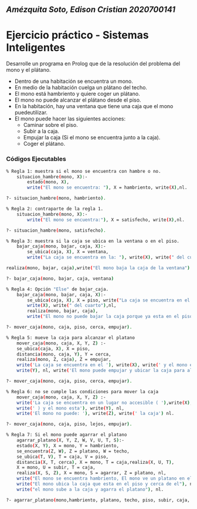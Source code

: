 ##  *Amézquita Soto, Edison Cristian  2020700141*


# Ejercicio práctico - Sistemas Inteligentes
Desarrolle un programa en Prolog que de la resolución del problema del mono y el plátano.
- Dentro de una habitación se encuentra un mono.
- En medio de la habitación cuelga un plátano del techo.
- El mono está hambriento y quiere coger un plátano.
- El mono no puede alcanzar el plátano desde el piso.
- En la habitación, hay una ventana que tiene una caja que el mono puedeutilizar.
- El mono puede hacer las siguientes acciones:
    - Caminar sobre el piso.
    - Subir a la caja.
    - Empujar la caja (Si el mono se encuentra junto a la caja).
    - Coger el plátano.

### Códigos Ejecutables

    

```sh
% Regla 1: muestra si el mono se encuentra con hambre o no.
	situacion_hambre(mono, X):- 
		estado(mono, X),
		write("El mono se encuentra: "), X = hambriento, write(X),nl.
```

```sh
?- situacion_hambre(mono, hambriento).
```
```sh
% Regla 2: contraparte de la regla 1.
	situacion_hambre(mono, X):-
		write("El mono se encuentra:"), X = satisfecho, write(X),nl.
```
```sh
?- situacion_hambre(mono, satisfecho).
```
```sh
% Regla 3: muestra si la caja se ubica en la ventana o en el piso.
	bajar_caja(mono, bajar, caja, X):- 
		se_ubica(caja, X), X = ventana, 
		write("La caja se encuentra en la: "), write(X), write(" del cuarto"),nl,

realiza(mono, bajar, caja),write("El mono baja la caja de la ventana").
```
```sh
?- bajar_caja(mono, bajar, caja, ventana)
```
```sh
% Regla 4: Opción "Else" de bajar_caja.
	bajar_caja(mono, bajar, caja, X):-
		se_ubica(caja, X), X = piso, write("La caja se encuentra en el: "), 
		write(X), write(" del cuarto"),nl,
		realiza(mono, bajar, caja),
		write("El mono no puede bajar la caja porque ya esta en el piso").
```
```sh
?- mover_caja(mono, caja, piso, cerca, empujar).
```

```sh
% Regla 5: mueve la caja para alcanzar el platano
	mover_caja(mono, caja, X, Y, Z) :-
	se_ubica(caja, X), X = piso,
	distancia(mono, caja, Y), Y = cerca,
	realiza(mono, Z, caja), Z = empujar,
	write('La caja se encuentra en el '), write(X), write(' y el mono esta '), 
	write(Y), nl, write('El mono puede empujar y ubicar la caja para alcanzar el platano').
```
```sh
?- mover_caja(mono, caja, piso, cerca, empujar).
```
```sh
% Regla 6: no se cumple las condiciones para mover la caja
	mover_caja(mono, caja, X, Y, Z) :-
	write('La caja se encuentra en un lugar no accesible ( '),write(X), 
	write(' ) y el mono esta'), write(Y), nl,
	write('El mono no puede: '), write(Z), write(' la caja') nl.
```
```sh
?- mover_caja(mono, caja, piso, lejos, empujar).
```
```sh
% Regla 7: Si el mono puede agarrar el platano
	agarrar_platano(X, Y, Z, W, V, U, T, S):- 
	estado(X, Y), X = mono, Y = hambriento,
	se_encuentra(Z, W), Z = platano, W = techo,
	se_ubica(T, V), T = caja, V = piso,
	distancia(X, T, cerca), X = mono, T = caja,realiza(X, U, T), 
	X = mono, U = subir, T = caja,
	realiza(X, S, Z), X = mono, S = agarrar, Z = platano, nl,
	write("El mono se encuentra hambriento, El mono ve un platano en el techo"),nl,
	write("El mono ubica la caja que esta en el piso y cerca de el"), nl,
	write("el mono sube a la caja y agarra el platano"), nl.
```
```sh
?- agarrar_platano(mono,hambriento, platano, techo, piso, subir, caja, agarrar).
```

